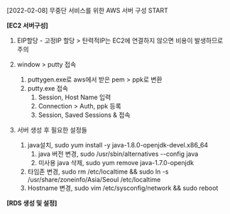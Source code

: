[2022-02-08] 무중단 서비스를 위한 AWS 서버 구성 START 

**[EC2 서버구성]**
1. EIP할당 - 고정IP 할당
		> 탄력적IP는 EC2에 연결하지 않으면 비용이 발생하므로 주의
		
1. window > putty 접속
	1. puttygen.exe로 aws에서 받은 pem > ppk로 변환
	1. putty.exe 접속
		1. Session, Host Name 입력
		1. Connection > Auth, ppk 등록
		1. Session, Saved Sessions & 접속 
		
1. 서버 생성 후 필요한 설정들
	1. java설치, sudo yum install -y java-1.8.0-openjdk-devel.x86_64
		1. java 버전 변경, sudo /usr/sbin/alternatives --config java
		1. 미사용 java 삭제, sudo yum remove java-1.7.0-openjdk
	1. 타임존 변경, sudo rm /etc/localtime && sudo ln -s /usr/share/zoneinfo/Asia/Seoul /etc/localtime
	1. Hostname 변경, sudo vim /etc/sysconfig/network && sudo reboot
		
		
**[RDS 생성 및 설정]**
